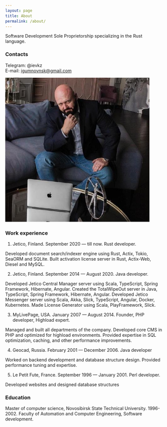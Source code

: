 ```yaml
---
layout: page
title: About
permalink: /about/
---
```

Software Development Sole Proprietorship specializing in the Rust language.

### Contacts

Telegram: @ievkz  
E-mail: igumnovnsk@gmail.com

![Evgeny Igumnov](igumnov.jpg)

### Work experience

1. Jetico, Finland. September 2020 — till now. Rust developer.

Developed document search/indexer engine using Rust, Actix, Tokio, SeaORM and SQLite.
Built activation license server in Rust, Actix-Web, Diesel and MySQL.


2. Jetico, Finland. September 2014 — August 2020. Java developer.

Developed Jetico Central Manager server using Scala, TypeScript, Spring Framework, Hibernate, Angular.
Created the TotalWipeOut server in Java, TypeScript, Spring Framework, Hibernate, Angular.
Developed Jetico Messenger server using Scala, Akka, Slick, TypeScript, Angular, Docker, Kubernetes.
Made License Generator using Scala, PlayFramework, Slick.

3. MyLivePage, USA. January 2007 — August 2014. Founder, PHP developer, Highload expert.

Managed and built all departments of the company.
Developed core CMS in PHP and optimized for highload environments.
Provided expertise in SQL optimization, caching, and other performance improvements.

4. Geocad, Russia. February 2001 — December 2006. Java developer

Worked on backend development and database structure design.
Provided performance tuning and expertise.

5. Le Petit Fute, France. September 1996 — January 2001. Perl developer.

Developed websites and designed database structures

### Education

Master of computer science, Novosibirsk State Technical University. 1996-2002. Faculty of Automation and Computer Engineering, Software development.


